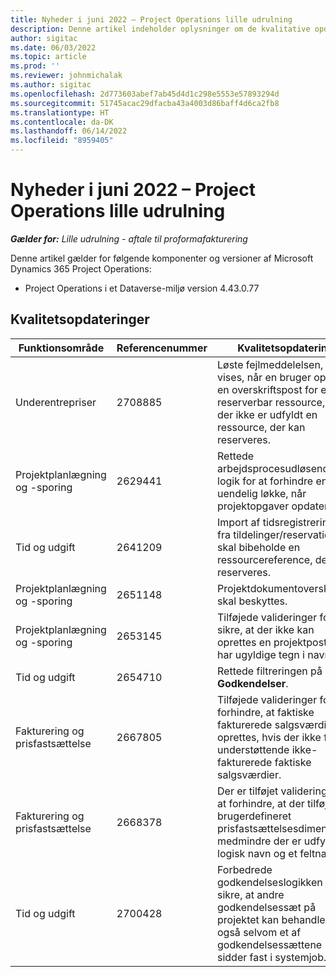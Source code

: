 ```yaml
---
title: Nyheder i juni 2022 – Project Operations lille udrulning
description: Denne artikel indeholder oplysninger om de kvalitative opdateringer, der er tilgængelige i juni 2022-udgivelsen af Microsoft Dynamics 365 Project Operations lille udrulning.
author: sigitac
ms.date: 06/03/2022
ms.topic: article
ms.prod: ''
ms.reviewer: johnmichalak
ms.author: sigitac
ms.openlocfilehash: 2d773603abef7ab45d4d1c298e5553e57893294d
ms.sourcegitcommit: 51745acac29dfacba43a4003d86baff4d6ca2fb8
ms.translationtype: HT
ms.contentlocale: da-DK
ms.lasthandoff: 06/14/2022
ms.locfileid: "8959405"
---
```

# <a name="whats-new-june-2022---project-operations-lite-deployment"></a>Nyheder i juni 2022 – Project Operations lille udrulning

_**Gælder for:** Lille udrulning - aftale til proformafakturering_

Denne artikel gælder for følgende komponenter og versioner af Microsoft Dynamics 365 Project Operations:

- Project Operations i et Dataverse-miljø version 4.43.0.77

## <a name="quality-updates"></a>Kvalitetsopdateringer

| Funktionsområde | Referencenummer | Kvalitetsopdatering |
| --- | --- | --- |
| Underentrepriser | 2708885 | Løste fejlmeddelelsen, der vises, når en bruger opretter en overskriftspost for en reserverbar ressource, hvis der ikke er udfyldt en ressource, der kan reserveres. |
| Projektplanlægning og -sporing | 2629441 | Rettede arbejdsprocesudløsende logik for at forhindre en uendelig løkke, når projektopgaver opdateres. |
| Tid og udgift | 2641209 | Import af tidsregistreringer fra tildelinger/reservationer skal bibeholde en ressourcereference, der kan reserveres. |
| Projektplanlægning og -sporing | 2651148 | Projektdokumentoverskriften skal beskyttes.|
| Projektplanlægning og -sporing | 2653145 | Tilføjede valideringer for at sikre, at der ikke kan oprettes en projektpost, som har ugyldige tegn i navnet. |
| Tid og udgift | 2654710 | Rettede filtreringen på siden **Godkendelser**. |
| Fakturering og prisfastsættelse | 2667805 | Tilføjede valideringer for at forhindre, at faktiske fakturerede salgsværdier oprettes, hvis der ikke findes understøttende ikke-fakturerede faktiske salgsværdier. |
| Fakturering og prisfastsættelse | 2668378 | Der er tilføjet valideringer for at forhindre, at der tilføjes en brugerdefineret prisfastsættelsesdimension, medmindre der er udfyldt et logisk navn og et feltnavn. |
| Tid og udgift | 2700428 | Forbedrede godkendelseslogikken for at sikre, at andre godkendelsessæt på projektet kan behandles, også selvom et af godkendelsessættene sidder fast i systemjob. |
